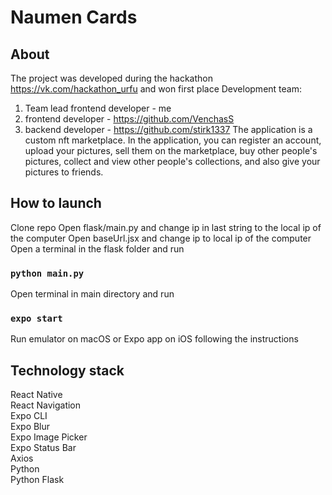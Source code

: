 # Naumen Cards

## About

The project was developed during the hackathon https://vk.com/hackathon_urfu and won first place
Development team:
1) Team lead frontend developer - me
2) frontend developer - https://github.com/VenchasS
3) backend developer - https://github.com/stirk1337
The application is a custom nft marketplace. In the application, you can register an account, upload your pictures, sell them on the marketplace, buy other people's pictures, collect and view other people's collections, and also give your pictures to friends.

## How to launch
Clone repo
Open flask/main.py and change ip in last string to the local ip of the computer
Open baseUrl.jsx and change ip to local ip of the computer
Open a terminal in the flask folder and run
### `python main.py`
Open terminal in main directory and run
### `expo start`
Run emulator on macOS or Expo app on iOS following the instructions

## Technology stack
React Native<br>
React Navigation<br>
Expo CLI<br>
Expo Blur<br>
Expo Image Picker<br>
Expo Status Bar<br>
Axios<br>
Python<br>
Python Flask<br>